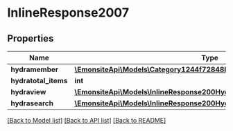 # InlineResponse2007

## Properties
Name | Type | Description | Notes
------------ | ------------- | ------------- | -------------
**hydramember** | [**\EmonsiteApi\Models\Category1244f72848b2e9f4bc7039366e5cef3eJsonld[]**](Category1244f72848b2e9f4bc7039366e5cef3eJsonld.md) |  | 
**hydratotal_items** | **int** |  | [optional] 
**hydraview** | [**\EmonsiteApi\Models\InlineResponse200Hydraview**](InlineResponse200Hydraview.md) |  | [optional] 
**hydrasearch** | [**\EmonsiteApi\Models\InlineResponse200Hydrasearch**](InlineResponse200Hydrasearch.md) |  | [optional] 

[[Back to Model list]](../../README.md#documentation-for-models) [[Back to API list]](../../README.md#documentation-for-api-endpoints) [[Back to README]](../../README.md)

